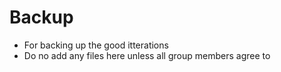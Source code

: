 # Backup
+ For backing up the good itterations
+ Do no add any files here unless all group members agree to
